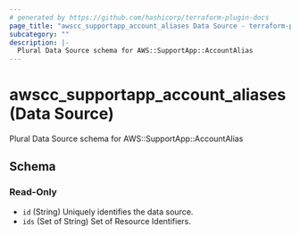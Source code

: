 ```yaml
---
# generated by https://github.com/hashicorp/terraform-plugin-docs
page_title: "awscc_supportapp_account_aliases Data Source - terraform-provider-awscc"
subcategory: ""
description: |-
  Plural Data Source schema for AWS::SupportApp::AccountAlias
---
```


# awscc_supportapp_account_aliases (Data Source)

Plural Data Source schema for AWS::SupportApp::AccountAlias



<!-- schema generated by tfplugindocs -->
## Schema

### Read-Only

- `id` (String) Uniquely identifies the data source.
- `ids` (Set of String) Set of Resource Identifiers.


